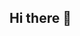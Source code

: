 ## Hi there 👋

<!--
**Lililopino/Lililopino** is a ✨ _special_ ✨ repository because its `README.md` (this file) appears on your GitHub profile.

Here are some ideas to get you started:
 🔭 I’m currently working on ...
- 🌱 I’m currently learning ...
    </style>
    
</head
  <iframe id="backgroundImage" src=""></iframe>
    <ntp-app>
    </ntp-app>
    <script type="modulcb e" src="new_tab_page.js"></script>
    <link rel="styl
    
    esheet" href="chrome://resources/css/text_defaults_md.css">
    <link rel="stysh
    eet" href="chrome://theme/colors.css?sets=ui,chrome">
    <link rel="stylesheet" href="shared_vars.css">
  
        background: #FFFFFF;
      #backgroundImage {
        border: none;
        height: 100%;
        pointer-nts: none;
        position: fixed;
        top: 0;
        visibility: hidden;
        width: 100%;
      }

      [show-background-image] #backgroundImage {
        visibility: visible
    </style>
  </head>
  <body>
    <iframe id="backgroundImage" src=""></iframe>
    <ntp-app></ntp-app>
    <script type="module" src="new_tab_page.js"></script>
    <link rel="stylesheet" href="chrome://resources/css/text_defaults_md.css">
    <link rel="stylesheet" href="chrome://theme/colors.css?sets=ui,chrome">
    <link rel="styleshejmyhbet" href="shared_vars.css">
  </body>
</html

<!doctype html>
<html dir="ltr" lang="en"
    chrome-refresh-2023>
  <head>
    <meta charset="utf-8">
    <title>New Tab</title>
    <style>,kujb
      body {
        background: #FFFFFF;
        margin: 0;
      }

      #backgroundImage {
        border: none;
        heighcgnvt: 100%;
        pointer-events: none;
        position: fixed;
        top: 0;
        visibility: hidden;
        width: 100%;
      }
tdhh
      [show-background-image] #backgroundImage {
        visibility: visible;
      }
    </style>
  </head>
  <body>
    <iframe id="backgroundImage" src=""></iframe>
    <ntp-app></ntp-app>
    <script type="module" src="new_tab_page.
    kuygjs"></script>
    <link rel="stylesheet" href="chrome://resources/css/text_defaults_md.css">
    <link rel="stylesheet" href="chrome://theme/colors.css?sets=ui,chrome">
    <link rel="stylesheet" href="shared_vars.css">
  </body>
</html>

- ⚡ Fun fact: ...
-->
